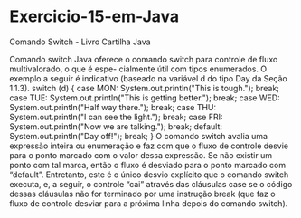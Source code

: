 # Exercicio-15-em-Java
Comando Switch - Livro Cartilha Java


Comando switch
Java oferece o comando switch para controle de fluxo multivalorado, o que é espe-
cialmente útil com tipos enumerados. O exemplo a seguir é indicativo (baseado na 
variável d do tipo Day da Seção 1.1.3).
 switch (d) {
 case MON:
 System.out.println("This is tough.");
 break;
 case TUE:
 System.out.println("This is getting better.");
 break;
 case WED:
 System.out.println("Half way there.");
 break;
 case THU:
 System.out.println("I can see the light.");
 break;
 case FRI:
 System.out.println("Now we are talking.");
 break;
 default:
 System.out.println("Day off!");
 break;
 }
O comando switch avalia uma expressão inteira ou enumeração e faz com que o 
fluxo de controle desvie para o ponto marcado com o valor dessa expressão. Se não 
existir um ponto com tal marca, então o fluxo é desviado para o ponto marcado com 
“default”. Entretanto, este é o único desvio explícito que o comando switch executa, 
e, a seguir, o controle “cai” através das cláusulas case se o código dessas cláusulas 
não for terminado por uma instrução break (que faz o fluxo de controle desviar para 
a próxima linha depois do comando switch).
